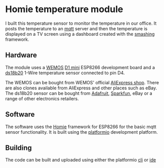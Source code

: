 Homie temperature module
========================

I built this temperature sensor to monitor the temperature in our office. It
posts the temperature to an [mqtt] server and then the temperature is displayed
on a TV screen using a dashboard created with the [smashing] framework.


Hardware
--------

The module uses a [WEMOS] [D1 mini] ESP8266 development board and a [ds18b20] 
1-Wire temperature sensor connected to pin D4.

The WEMOS can be bought from 
WEMOS' official [AliExpress shop](https://wemoscc.aliexpress.com/store/1331105).
There are also clones available from AliExpress and other places such as eBay.
The ds18b20 sensor can be bought from 
[Adafruit](https://www.adafruit.com/product/381), 
[Sparkfun](https://www.sparkfun.com/products/245), eBay or a range of other
electronics retailers.


Software
--------

The software uses the [Homie] framework for ESP8266 for the basic mqtt sensor 
functionality. It is built using the [platformio] development platform.


Building
--------

The code can be built and uploaded using either the platformio 
[cli](http://platformio.org/get-started/cli) or 
[ide](http://platformio.org/get-started/ide)


[smashing]:   https://github.com/Smashing/smashing
[mqtt]:       https://mosquitto.org/
[WEMOS]:      https://www.wemos.cc/
[D1 mini]:    https://wiki.wemos.cc/products:d1:d1_mini
[ds18b20]:    https://www.maximintegrated.com/en/products/analog/sensors-and-sensor-interface/DS18B20.html
[Homie]:      https://github.com/marvinroger/homie-esp8266
[platformio]: http://platformio.org/
